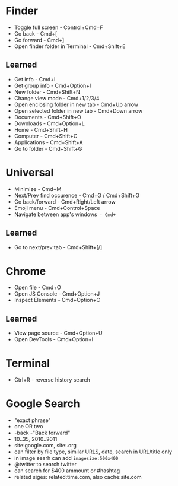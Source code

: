 # Finder
* Toggle full screen - Control+Cmd+F
* Go back - Cmd+[
* Go forward - Cmd+]
* Open finder folder in Terminal - Cmd+Shift+E
## Learned
* Get info - Cmd+I
* Get group info - Cmd+Option+I
* New folder - Cmd+Shift+N
* Change view mode - Cmd+1/2/3/4
* Open enclosing folder in new tab - Cmd+Up arrow
* Open selected folder in new tab - Cmd+Down arrow
* Documents - Cmd+Shift+O
* Downloads - Cmd+Option+L
* Home - Cmd+Shift+H
* Computer - Cmd+Shift+C
* Applications - Cmd+Shift+A
* Go to folder - Cmd+Shift+G


# Universal
* Minimize - Cmd+M
* Next/Prev find occurence - Cmd+G / Cmd+Shift+G
* Go back/forward - Cmd+Right/Left arrow 
* Emoji menu - Cmd+Control+Space
* Navigate between app's windows` - Cmd+`
## Learned
* Go to next/prev tab - Cmd+Shift+[/]


# Chrome
* Open file - Cmd+O
* Open JS Console - Cmd+Option+J
* Inspect Elements - Cmd+Option+C
## Learned
* View page source - Cmd+Option+U
* Open DevTools - Cmd+Option+I

# Terminal
* Ctrl+R - reverse history search

# Google Search
* "exact phrase"
* one OR two
* -back -"Back forward"
* 10..35, 2010..2011
* site:google.com, site:.org
* can filter by file type, similar URLS, date, search in URL/title only
* in image searh can add `imagesize:500x400`
* @twitter to search twitter
* can search for $400 ammount or #hashtag
* related siges: related:time.com, also cache:site.com
 
